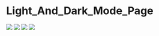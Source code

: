 # Light_And_Dark_Mode_Page

![]( https://pbs.twimg.com/media/FdT6GpHXkAE105Z?format=png&name=large )
![]( https://pbs.twimg.com/media/FdT6H5dWYAEh7WZ?format=jpg&name=large )
![]( https://pbs.twimg.com/media/FdT6JkoXoAACklC?format=png&name=large )
![]( https://pbs.twimg.com/media/FdT6LnEXgAMS5X9?format=png&name=large )
![](  )

